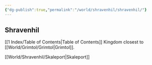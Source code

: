```yaml
---
{"dg-publish":true,"permalink":"/world/shravenhil/shravenhil/"}
---
```


## Shravenhil

[[1 Index/Table of Contents\|Table of Contents]]
Kingdom closest to [[World/Grimtol/Grimtol\|Grimtol]].

[[World/Shravenhil/Skaleport\|Skaleport]]